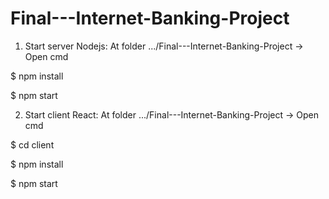 # Final---Internet-Banking-Project

1. Start server Nodejs: At folder .../Final---Internet-Banking-Project -> Open cmd

$ npm install

$ npm start

2. Start client React: At folder .../Final---Internet-Banking-Project -> Open cmd

$ cd client

$ npm install

$ npm start

